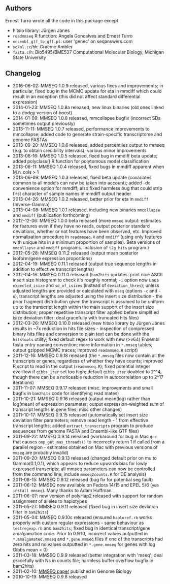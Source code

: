## Authors
Ernest Turro wrote all the code in this package except

  - hitsio library: J&uuml;rgen J&auml;nes
  - `readmmseq` R function: Angela Goncalves and Ernest Turro
  - `ensembl_gtf_to_gff.pl`: user 'genec' on seqanswers.com
  - `sokal.cc`/`hh`: Graeme Ambler
  - `fasta.c`/`h`: Bio5495/BME537 Computational Molecular Biology, Michigan State University

## Changelog
  - 2016-06-02: MMSEQ 1.0.9 released, various fixes and improvements; in particular, fixed bug in the MCMC update for eta in mmdiff which could result in an exception (this did not affect standard differential expression)
  - 2014-01-23: MMSEQ 1.0.8a released, new linux binaries (old ones linked to a dodgy version of boost) 
  - 2014-01-09: MMSEQ 1.0.8 released, mmcollapse bugfix (incorrect SDs sometimes output previously) 
  - 2013-11-11: MMSEQ 1.0.7 released, performance improvements to mmcollapse; added code to generate strain-specific transcriptome and genome FASTAs
  - 2013-09-20: MMSEQ 1.0.6 released, added percentiles output to mmseq (e.g. to obtain credibility intervals); various minor improvements
  - 2013-06-16: MMSEQ 1.0.5 released, fixed bug in mmdiff beta update; added polyclass() R function for polytomous model classification
  - 2013-06-11: MMSEQ 1.0.4 released, fixed bugs in mmdiff apparent when M.n\_cols > 1
  - 2013-06-09: MMSEQ 1.0.3 released, fixed beta update (covariates common to all models can now be taken into account); added -de convenience option for mmdiff; also fixed harmless bug that could strip first character of sample names in mmdiff output header
  - 2013-04-26: MMSEQ 1.0.2 released, better prior for eta in `mmdiff` (Inverse-Gamma)
  - 2013-04-08: MMSEQ 1.0.1 released, including new binaries `mmcollapse` and `mmdiff` (publication forthcoming)
  - 2012-12-06: MMSEQ 1.0.0 beta released (more `mmseq` output: estimates for features even if they have no reads, output posterior standard deviations, whether or not features have been observed, etc. Improved normalisation procedure in `readmmseq.R` and `mmdiff` (using only features with unique hits in a minimum proportion of samples). Beta versions of `mmcollapse` and `mmdiff` programs. Inclusion of `t2g_hits` program.)
  - 2012-05-28: MMSEQ 0.11.2 released (output mean posterior isoform/gene expression proportions)
  - 2012-04-19: MMSEQ 0.11.1 released (output true sequence lengths in addition to effective transcript lengths)
  - 2012-04-16: MMSEQ 0.11.0 released (`bam2hits` updates: print nice ASCII insert size histogram to check it's roughly normal; `-i` option now uses `expected_isize` and `sd_of_isizes` (instead of `deviation_thres`); unless adjusted lengths are provided or calculated with `mseq` (options `-c` and `-u`), transcript lengths are adjusted using the insert size distribution - the prior fragment distribution given the transcript is assumed to be uniform up to the transcript length within the main support of the insert size distribution; proper repetitive transcript filter applied before simplified isize deviation filter; deal gracefully with truncated hits files)
  - 2012-03-26: MMSEQ 0.10.0 released (new hitsio library by J&uuml;rgen J&auml;nes results in ~7x reduction in hits file sizes - inspection of compressed binary hits files and conversion to plain text can be done with the `hitstools` utility; fixed default regex to work with new (&gt;v64) Ensembl fasta entry naming convention; more information in `*.mmseq` tables; output gzipped MCMC traces; improved `readmmseq.R` script)
  - 2011-12-16: MMSEQ 0.9.18 released (the `*.mmseq` files now contain all the transcripts or genes, regardless of whether they have counts; improved R script to read in the output (`readmmseq.R`); fixed potential integer overflow if `gibbs_iter` set too high; default `gibbs_iter` doubled to 2^14, though there can be a noticeable reduction in autocorrelation up to 2^17 iterations)
  - 2011-11-07: MMSEQ 0.9.17 released (misc. improvements and small bugfix in `bam2hits` code for identifying read mates)
  - 2011-10-21: MMSEQ 0.9.16 released (output mean(log) rather than log(mean) of expression parameter; output expression-weighted sum of transcript lengths in gene files; misc other changes)
  - 2011-10-17: MMSEQ 0.9.15 released (automatically set insert size deviation filter parameters; remove read length - 1 from effective transcript lengths; added `extract_transcripts` program to produce sequences from genome FASTA and Ensembl-like GTF files)
  - 2011-09-22: MMSEQ 0.9.14 released (workaround for bug in Mac `gcc` that causes `omp_get_max_threads()` to incorrectly return 1 if called from a parallel region - estimates obtained on Mac with previous versions of `mmseq` are probably invalid)
  - 2011-09-20: MMSEQ 0.9.13 released (changed default prior on mu to Gamma(0.1,0.1), which appears to reduce upwards bias for lowly expressed transcripts; all mmseq parameters can now be controlled from the command line; include `mmseq2counts.R` for DE analysis)
  - 2011-08-15: MMSEQ 0.9.12 released (bug fix for potential seg fault)
  - 2011-06-12: MMSEQ now available on Fedora 14/15 and EPEL 5/6 (`yum install mmseq`). Many thanks to Adam Huffman.
  - 2011-06-07: new version of polyHap2 released with support for random assignment of alleles to haplotypes
  - 2011-05-27: MMSEQ 0.9.11 released (fixed bug in insert size deviation filter in `bam2hits`)
  - 2011-05-04: MMSEQ 0.9.10c released (ensured `haploref.rb` works properly with custom regular expressions - same behaviour as `testregexp.rb` and `bam2hits`; fixed bug in identical transcript/gene amalgamation code. Prior to 0.9.10, incorrect values outputted in `*.amalgamated.mmseq` and `*.gene.mmseq` files if one of the transcripts had zero hits and no values outputted in `*.gene.mmseq` for genes with log Gibbs mean &lt; 0)
  - 2011-03-18: MMSEQ 0.9.9 released (better integration with 'mseq'; deal gracefully with Ns in counts file; harmless buffer overflow bugfix in bam2hits)
  - 2011-02-10: <a href="http://dx.doi.org/10.1186/gb-2011-12-2-r13">MMSEQ paper</a> published in Genome Biology
  - 2010-10-19: MMSEQ 0.9.8 released
